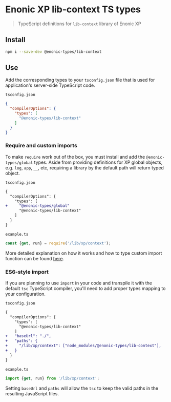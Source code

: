 # Enonic XP lib-context TS types

> TypeScript definitions for `lib-context` library of Enonic XP

## Install

```bash
npm i --save-dev @enonic-types/lib-context
```

## Use

Add the corresponding types to your `tsconfig.json` file that is used for application's server-side TypeScript code.

`tsconfig.json`

```json
{
  "compilerOptions": {
    "types": [
      "@enonic-types/lib-context"
    ]
  }
}
```

### Require and custom imports

To make `require` work out of the box, you must install and add the `@enonic-types/global` types. Aside from providing definitions for XP
global objects, e.g. `log`, `app`, `__`, etc, requiring a library by the default path will return typed object.

`tsconfig.json`

```diff
{
  "compilerOptions": {
    "types": [
+     "@enonic-types/global"
      "@enonic-types/lib-context"
    ]
  }
}
```

`example.ts`

```ts
const {get, run} = require('/lib/xp/context');
```

More detailed explanation on how it works and how to type custom import function can be
found [here](https://developer.enonic.com/docs/xp/stable/api).

### ES6-style import

If you are planning to use `import` in your code and transpile it with the default `tsc` TypeScript compiler, you'll need to add proper
types mapping to your configuration.

`tsconfig.json`

```diff
{
  "compilerOptions": {
    "types": [
      "@enonic-types/lib-context"
    ]
+   "baseUrl": "./",
+   "paths": {
+     "/lib/xp/context": ["node_modules/@enonic-types/lib-context"],
+   }
  }
}
```

`example.ts`

```ts
import {get, run} from '/lib/xp/context';
```

Setting `baseUrl` and `paths` will allow the `tsc` to keep the valid paths in the resulting JavaScript files.
